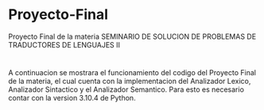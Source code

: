 # Proyecto-Final
Proyecto Final de la materia SEMINARIO DE SOLUCION DE PROBLEMAS DE TRADUCTORES DE LENGUAJES II
#
A continuacion se mostrara el funcionamiento del codigo del Proyecto Final de la materia, el cual cuenta con la implementacion del Analizador Lexico, Analizador Sintactico y el Analizador Semantico.
Para esto es necesario contar con la version 3.10.4 de Python.
